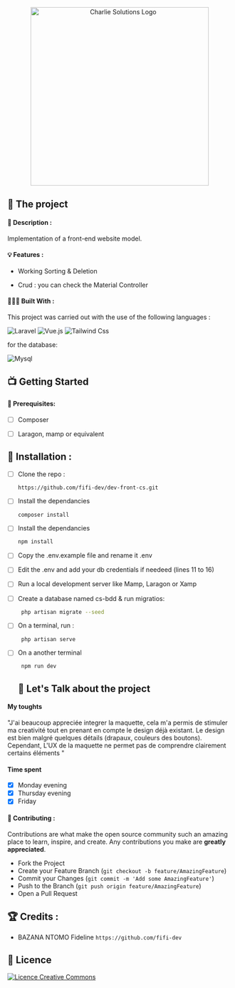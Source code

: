 <p align="center"><a href="https://www.charlie-solutions.com/" target="_blank"><img src="https://www.charlie-solutions.com/wp-content/uploads/2020/07/conception-graphique.png" width="400" alt="Charlie Solutions Logo"></a></p>

## 💼 The project

#### 📝 Description :

Implementation of a front-end website model.

#### 💡 Features :

- Working Sorting & Deletion

- Crud : you can check the Material Controller 

#### 👩🏾‍💻 Built With :

This project was carried out with the use of the following languages :

![Laravel](https://img.shields.io/badge/Laravel-FF2D20?style=for-the-badge&logo=laravel&logoColor=white)
![Vue.js](https://img.shields.io/badge/Vue.js-35495E?style=for-the-badge&logo=vue.js&logoColor=4FC08D)
![Tailwind Css](https://img.shields.io/badge/Tailwind_CSS-38B2AC?style=for-the-badge&logo=tailwind-css&logoColor=white)

for the database: 

![Mysql](https://img.shields.io/badge/MySQL-00000F?style=for-the-badge&logo=mysql&logoColor=white)


## 📺 Getting Started

#### 🔐 Prerequisites:

- [ ] Composer

- [ ] Laragon, mamp or equivalent

## 💾 Installation :

- [ ] Clone the repo :

  ```sh
  https://github.com/fifi-dev/dev-front-cs.git
  ```

- [ ] Install the dependancies

   ```sh
   composer install
   ```

- [ ] Install the dependancies

   ```sh
   npm install
   ```
- [ ] Copy the .env.example file and rename it .env

- [ ] Edit the .env and add your db credentials if needeed (lines 11 to 16)

- [ ] Run a local development server like Mamp, Laragon or Xamp

- [ ] Create a database named cs-bdd & run migratios:

  ```sh
   php artisan migrate --seed
  ```

- [ ] On a terminal, run :

  ```sh
   php artisan serve
  ```
  
- [ ] On a another terminal

  ```sh
   npm run dev
  ```

  ## 💬 Let's Talk about the project

#### My toughts

"J'ai beaucoup appreciée integrer la maquette, cela m'a permis de stimuler ma creativité tout en prenant en compte le design déjà existant.
Le design est bien malgré quelques détails (drapaux, couleurs des boutons). Cependant, L'UX de la maquette ne permet pas de comprendre clairement certains éléments "

#### Time spent

- [x] Monday evening
- [x] Thursday evening
- [x] Friday

#### 🤝 Contributing :

Contributions are what make the open source community such an amazing place to learn, inspire, and create. Any contributions you make are **greatly appreciated**.

- Fork the Project
- Create your Feature Branch (`git checkout -b feature/AmazingFeature`)
- Commit your Changes (`git commit -m 'Add some AmazingFeature'`)
- Push to the Branch (`git push origin feature/AmazingFeature`)
- Open a Pull Request

## 🏆 Credits :

- BAZANA NTOMO Fideline `https://github.com/fifi-dev`

## 📜 Licence
 <a align="center"  rel="license" href="http://creativecommons.org/licenses/by-nc/4.0/"><img alt="Licence Creative Commons" style="border-width:0" src="https://i.creativecommons.org/l/by-nc/4.0/88x31.png" /></a>

